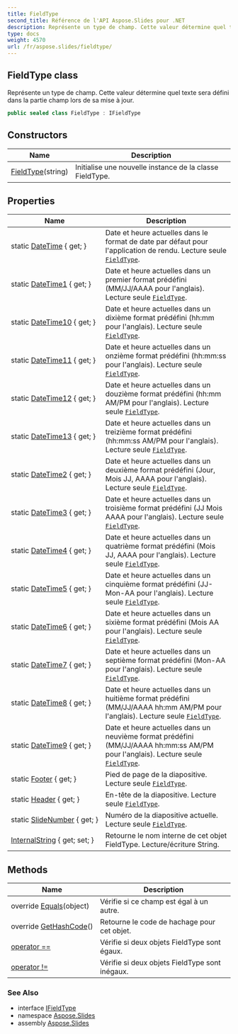 ```yaml
---
title: FieldType
second_title: Référence de l'API Aspose.Slides pour .NET
description: Représente un type de champ. Cette valeur détermine quel texte sera défini dans la partie champ lors de sa mise à jour.
type: docs
weight: 4570
url: /fr/aspose.slides/fieldtype/
---
```


## FieldType class

Représente un type de champ. Cette valeur détermine quel texte sera défini dans la partie champ lors de sa mise à jour.

```csharp
public sealed class FieldType : IFieldType
```

## Constructors

| Name | Description |
| --- | --- |
| [FieldType](fieldtype)(string) | Initialise une nouvelle instance de la classe FieldType. |

## Properties

| Name | Description |
| --- | --- |
| static [DateTime](../../aspose.slides/fieldtype/datetime) { get; } | Date et heure actuelles dans le format de date par défaut pour l'application de rendu. Lecture seule [`FieldType`](../fieldtype). |
| static [DateTime1](../../aspose.slides/fieldtype/datetime1) { get; } | Date et heure actuelles dans un premier format prédéfini (MM/JJ/AAAA pour l'anglais). Lecture seule [`FieldType`](../fieldtype). |
| static [DateTime10](../../aspose.slides/fieldtype/datetime10) { get; } | Date et heure actuelles dans un dixième format prédéfini (hh:mm pour l'anglais). Lecture seule [`FieldType`](../fieldtype). |
| static [DateTime11](../../aspose.slides/fieldtype/datetime11) { get; } | Date et heure actuelles dans un onzième format prédéfini (hh:mm:ss pour l'anglais). Lecture seule [`FieldType`](../fieldtype). |
| static [DateTime12](../../aspose.slides/fieldtype/datetime12) { get; } | Date et heure actuelles dans un douzième format prédéfini (hh:mm AM/PM pour l'anglais). Lecture seule [`FieldType`](../fieldtype). |
| static [DateTime13](../../aspose.slides/fieldtype/datetime13) { get; } | Date et heure actuelles dans un treizième format prédéfini (hh:mm:ss AM/PM pour l'anglais). Lecture seule [`FieldType`](../fieldtype). |
| static [DateTime2](../../aspose.slides/fieldtype/datetime2) { get; } | Date et heure actuelles dans un deuxième format prédéfini (Jour, Mois JJ, AAAA pour l'anglais). Lecture seule [`FieldType`](../fieldtype). |
| static [DateTime3](../../aspose.slides/fieldtype/datetime3) { get; } | Date et heure actuelles dans un troisième format prédéfini (JJ Mois AAAA pour l'anglais). Lecture seule [`FieldType`](../fieldtype). |
| static [DateTime4](../../aspose.slides/fieldtype/datetime4) { get; } | Date et heure actuelles dans un quatrième format prédéfini (Mois JJ, AAAA pour l'anglais). Lecture seule [`FieldType`](../fieldtype). |
| static [DateTime5](../../aspose.slides/fieldtype/datetime5) { get; } | Date et heure actuelles dans un cinquième format prédéfini (JJ-Mon-AA pour l'anglais). Lecture seule [`FieldType`](../fieldtype). |
| static [DateTime6](../../aspose.slides/fieldtype/datetime6) { get; } | Date et heure actuelles dans un sixième format prédéfini (Mois AA pour l'anglais). Lecture seule [`FieldType`](../fieldtype). |
| static [DateTime7](../../aspose.slides/fieldtype/datetime7) { get; } | Date et heure actuelles dans un septième format prédéfini (Mon-AA pour l'anglais). Lecture seule [`FieldType`](../fieldtype). |
| static [DateTime8](../../aspose.slides/fieldtype/datetime8) { get; } | Date et heure actuelles dans un huitième format prédéfini (MM/JJ/AAAA hh:mm AM/PM pour l'anglais). Lecture seule [`FieldType`](../fieldtype). |
| static [DateTime9](../../aspose.slides/fieldtype/datetime9) { get; } | Date et heure actuelles dans un neuvième format prédéfini (MM/JJ/AAAA hh:mm:ss AM/PM pour l'anglais). Lecture seule [`FieldType`](../fieldtype). |
| static [Footer](../../aspose.slides/fieldtype/footer) { get; } | Pied de page de la diapositive. Lecture seule [`FieldType`](../fieldtype). |
| static [Header](../../aspose.slides/fieldtype/header) { get; } | En-tête de la diapositive. Lecture seule [`FieldType`](../fieldtype). |
| static [SlideNumber](../../aspose.slides/fieldtype/slidenumber) { get; } | Numéro de la diapositive actuelle. Lecture seule [`FieldType`](../fieldtype). |
| [InternalString](../../aspose.slides/fieldtype/internalstring) { get; set; } | Retourne le nom interne de cet objet FieldType. Lecture/écriture String. |

## Methods

| Name | Description |
| --- | --- |
| override [Equals](../../aspose.slides/fieldtype/equals)(object) | Vérifie si ce champ est égal à un autre. |
| override [GetHashCode](../../aspose.slides/fieldtype/gethashcode)() | Retourne le code de hachage pour cet objet. |
| [operator ==](../../aspose.slides/fieldtype/op_equality) | Vérifie si deux objets FieldType sont égaux. |
| [operator !=](../../aspose.slides/fieldtype/op_inequality) | Vérifie si deux objets FieldType sont inégaux. |

### See Also

* interface [IFieldType](../ifieldtype)
* namespace [Aspose.Slides](../../aspose.slides)
* assembly [Aspose.Slides](../../)
